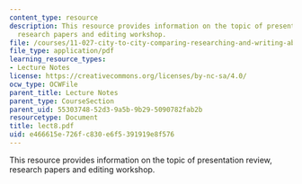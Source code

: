 ```yaml
---
content_type: resource
description: This resource provides information on the topic of presentation review,
  research papers and editing workshop.
file: /courses/11-027-city-to-city-comparing-researching-and-writing-about-cities-spring-2006/e466615e726fc830e6f5391919e8f576_lect8.pdf
file_type: application/pdf
learning_resource_types:
- Lecture Notes
license: https://creativecommons.org/licenses/by-nc-sa/4.0/
ocw_type: OCWFile
parent_title: Lecture Notes
parent_type: CourseSection
parent_uid: 55303748-52d3-9a5b-9b29-5090782fab2b
resourcetype: Document
title: lect8.pdf
uid: e466615e-726f-c830-e6f5-391919e8f576
---
```

This resource provides information on the topic of presentation review, research papers and editing workshop.